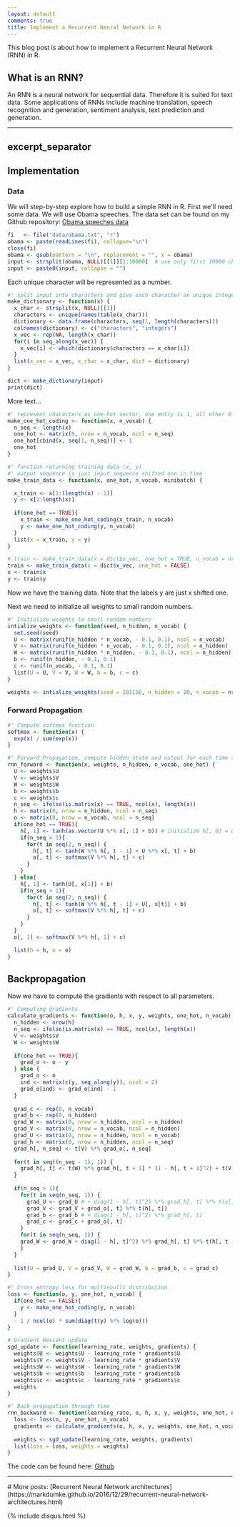 ```yaml
---
layout: default
comments: true
title: Implement a Recurrent Neural Network in R
---
```


This blog post is about how to implement a Recurrent Neural Network (RNN) in R.

## What is an RNN?
An RNN is a neural network for sequential data. Therefore it is suited for text data. 
Some applications of RNNs include machine translation, speech recognition and generation,
sentiment analysis, text prediction and generation.

---
excerpt_separator
---

## Implementation
### Data
We will step-by-step explore how to build a simple RNN in R.
First we'll need some data. We will use Obama speeches. The data set can be found on my Github repository:
[Obama speeches data](https://github.com/markdumke/Deep-Learning-Seminar/blob/master/data/obama.txt)

```r
fi   <- file("data/obama.txt", "r")
obama <- paste(readLines(fi), collapse="\n")
close(fi)
obama <- gsub(pattern = "\n", replacement = "", x = obama)
input <- strsplit(obama, NULL)[[1]][1:10000]  # use only first 10000 characters
input <- paste0(input, collapse = "")
```

Each unique character will be represented as a number.

```r
#' split input into characters and give each character an unique integer id
make_dictionary <- function(x) {
  x_char <- strsplit(x, NULL)[[1]]
  characters <- unique(names(table(x_char)))
  dictionary <- data.frame(characters, seq(1, length(characters)))
  colnames(dictionary) <- c("characters", "integers")
  x_vec <- rep(NA, length(x_char))
  for(i in seq_along(x_vec)) {
    x_vec[i] <- which(dictionary$characters == x_char[i])
  }
  list(x_vec = x_vec, x_char = x_char, dict = dictionary)
}

dict <- make_dictionary(input)
print(dict)
```

More text...

```r
#' represent characters as one-hot vector, one entry is 1, all other 0
make_one_hot_coding <- function(x, n_vocab) {
  n_seq <- length(x)
  one_hot <- matrix(0, nrow = n_vocab, ncol = n_seq)
  one_hot[cbind(x, seq(1, n_seq))] <- 1
  one_hot
}

#' function returning training data (x, y)
#' output sequence is just input sequence shifted one in time
make_train_data <- function(x, one_hot, n_vocab, minibatch) {

  x_train <- x[1:(length(x) - 1)]
  y <- x[2:length(x)] 
  
  if(one_hot == TRUE){
    x_train <- make_one_hot_coding(x_train, n_vocab)
    y <- make_one_hot_coding(y, n_vocab)
  }
  list(x = x_train, y = y)
}

# train <- make_train_data(x = dict$x_vec, one_hot = TRUE, n_vocab = nrow(dict$dict))
train <- make_train_data(x = dict$x_vec, one_hot = FALSE)
x <- train$x
y <- train$y
```
Now we have the training data. Note that the labels y are just x shifted one.

Next we need to initialize all weights to small random numbers.

```r
#' Initialize weights to small random numbers
intialize_weights <- function(seed, n_hidden, n_vocab) {
  set.seed(seed)
  U <- matrix(runif(n_hidden * n_vocab, - 0.1, 0.1), ncol = n_vocab)
  V <- matrix(runif(n_hidden * n_vocab, - 0.1, 0.1), ncol = n_hidden)
  W <- matrix(runif(n_hidden * n_hidden, - 0.1, 0.1), ncol = n_hidden)
  b <- runif(n_hidden, - 0.1, 0.1)
  c <- runif(n_vocab, - 0.1, 0.1)
  list(U = U, V = V, W = W, b = b, c = c)
}

weights <- intialize_weights(seed = 281116, n_hidden = 10, n_vocab = nrow(dict$dict))
```


### Forward Propagation


```r
#' Compute softmax function
softmax <- function(x) {
  exp(x) / sum(exp(x))
}

#' Forward Propagation, compute hidden state and output for each time step
rnn_forward <- function(x, weights, n_hidden, n_vocab, one_hot) {
  U <- weights$U
  V <- weights$V
  W <- weights$W
  b <- weights$b
  c <- weights$c
  n_seq <- ifelse(is.matrix(x) == TRUE, ncol(x), length(x))
  h <- matrix(0, nrow = n_hidden, ncol = n_seq) 
  o <- matrix(0, nrow = n_vocab, ncol = n_seq)
  if(one_hot == TRUE){
    h[, 1] <- tanh(as.vector(U %*% x[, 1] + b)) # initialize h[, 0] = 0
    if(n_seq > 1){
      for(t in seq(2, n_seq)) {
        h[, t] <- tanh(W %*% h[, t - 1] + U %*% x[, t] + b)
        o[, t] <- softmax(V %*% h[, t] + c)
      }
    }
  } else{
    h[, 1] <- tanh(U[, x[1]] + b)
    if(n_seq > 1){
      for(t in seq(2, n_seq)) {
        h[, t] <- tanh(W %*% h[, t - 1] + U[, x[t]] + b)
        o[, t] <- softmax(V %*% h[, t] + c)
      }
    }
  }
  o[, 1] <- softmax(V %*% h[, 1] + c)

  list(h = h, o = o)
}
```
## Backpropagation
Now we have to compute the gradients with respect to all parameters.

```r
#' Computing gradients
calculate_gradients <- function(o, h, x, y, weights, one_hot, n_vocab) {
  n_hidden <- nrow(h)
  n_seq <- ifelse(is.matrix(x) == TRUE, ncol(x), length(x))
  V <- weights$V
  W <- weights$W
  
  if(one_hot == TRUE){
    grad_o <- o - y
  } else {
    grad_o <- o
    ind <- matrix(c(y, seq_along(y)), ncol = 2)
    grad_o[ind] <- grad_o[ind] - 1
  }
  
  grad_c <- rep(0, n_vocab)
  grad_b <- rep(0, n_hidden)
  grad_W <- matrix(0, nrow = n_hidden, ncol = n_hidden)
  grad_V <- matrix(0, nrow = n_vocab, ncol = n_hidden)
  grad_U <- matrix(0, nrow = n_hidden, ncol = n_vocab)
  grad_h <- matrix(0, nrow = n_hidden, ncol = n_seq)
  grad_h[, n_seq] <- t(V) %*% grad_o[, n_seq]
    
  for(t in seq((n_seq - 1), 1)) {
    grad_h[, t] <- t(W) %*% grad_h[, t + 1] * (1 - h[, t + 1]^2) + t(V) %*% grad_o[, t]
  }
  
  if(n_seq > 1){
    for(t in seq(n_seq, 1)) {
      grad_U <- grad_U # + diag(1 - h[, t]^2) %*% grad_h[, t] %*% t(x[, t])
      grad_V <- grad_V + grad_o[, t] %*% t(h[, t])
      grad_b <- grad_b # + diag(1 - h[, t]^2) %*% grad_h[, t]
      grad_c <- grad_c + grad_o[, t]
    }  
    for(t in seq(n_seq, 2)) {
    grad_W <- grad_W + diag(1 - h[, t]^2) %*% grad_h[, t] %*% t(h[, t - 1]) # false?, loss not decreasing
    }
  }
  
  list(U = grad_U, V = grad_V, W = grad_W, b = grad_b, c = grad_c)
}

#' Cross entropy loss for multinoulli distribution
loss <- function(o, y, one_hot, n_vocab) {
  if(one_hot == FALSE){
    y <- make_one_hot_coding(y, n_vocab)
  }
  - 1 / ncol(o) * sum(diag(t(y) %*% log(o)))
}

# Gradient Descent update
sgd_update <- function(learning_rate, weights, gradients) {
  weights$U <- weights$U - learning_rate * gradients$U
  weights$V <- weights$V - learning_rate * gradients$V
  weights$W <- weights$W - learning_rate * gradients$W
  weights$b <- weights$b - learning_rate * gradients$b
  weights$c <- weights$c - learning_rate * gradients$c
  weights
}

#' Back propagation through time
rnn_backward <- function(learning_rate, o, h, x, y, weights, one_hot, n_vocab) {
  loss <- loss(o, y, one_hot, n_vocab)
  gradients <- calculate_gradients(o, h, x, y, weights, one_hot, n_vocab)
  
  weights <- sgd_update(learning_rate, weights, gradients)
  list(loss = loss, weights = weights)
}
```
The code can be found here: [Github](https://github.com/markdumke/Deep-Learning-Seminar)

<hr>
# More posts:
[Recurrent Neural Network architectures](https://markdumke.github.io/2016/12/29/recurrent-neural-network-architectures.html)

{% include disqus.html %}
